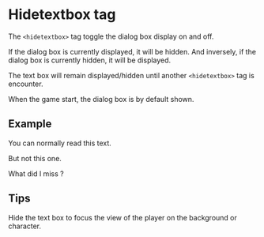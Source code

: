 # Hidetextbox tag

The `<hidetextbox>` tag toggle the dialog box display on and off.

If the dialog box is currently displayed, it will be hidden.
And inversely, if the dialog box is currently hidden, it will be displayed.

The text box will remain displayed/hidden until another `<hidetextbox>` tag is encounter.

When the game start, the dialog box is by default shown.

## Example

You can normally read this text.<p>
<hidetextbox>
But not this one.<p>
<hidetextbox>
What did I miss ?<p>

## Tips

Hide the text box to focus the view of the player on the background or character.
